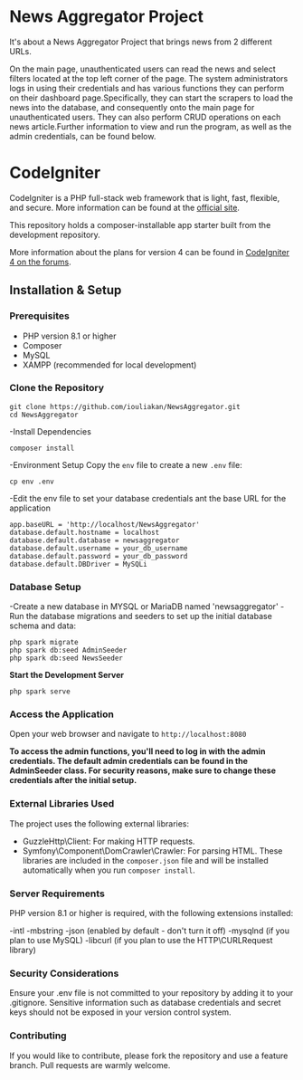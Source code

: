 # News Aggregator Project 
It's about a News Aggregator Project that brings news from 2 different URLs.

On the main page, unauthenticated users can read the news and select filters located at the top left corner of the page. The system administrators logs in using their credentials and has various functions they can perform on their dashboard page.Specifically, they can start the scrapers to load the news into the database, and consequently onto the main page for unauthenticated users. They can also perform CRUD operations on each news article.Further information to view and run the program, as well as the admin credentials, can be found below.

# CodeIgniter
CodeIgniter is a PHP full-stack web framework that is light, fast, flexible, and secure. More information can be found at the [official site](https://codeigniter.com).

This repository holds a composer-installable app starter built from the development repository.

More information about the plans for version 4 can be found in [CodeIgniter 4 on the forums](https://forum.codeigniter.com/forum-28.html).


## Installation & Setup

### Prerequisites
- PHP version 8.1 or higher
- Composer
- MySQL
- XAMPP (recommended for local development)

  
### Clone the Repository
``` 
git clone https://github.com/iouliakan/NewsAggregator.git
cd NewsAggregator
```
-Install Dependencies
```
composer install 
````

-Environment Setup
Copy the `env` file to create a new `.env` file: 
```
cp env .env
```

-Edit the env file to set your database credentials ant the base URL for the application
``` 
app.baseURL = 'http://localhost/NewsAggregator'
database.default.hostname = localhost
database.default.database = newsaggregator
database.default.username = your_db_username
database.default.password = your_db_password
database.default.DBDriver = MySQLi
```

### Database Setup  
-Create a new database in MYSQL or MariaDB named 'newsaggregator' 
-Run the database migrations and seeders to set up the initial database schema and data: 
``` 
php spark migrate
php spark db:seed AdminSeeder
php spark db:seed NewsSeeder
```

**Start the Development Server**
```
php spark serve
```

### Access the Application
Open your web browser and navigate to `http://localhost:8080`


**To access the admin functions, you'll need to log in with the admin credentials. The default admin credentials can be found in the AdminSeeder class. For security reasons, make sure to change these credentials after the initial setup.**

### External Libraries Used
The project uses the following external libraries:
- GuzzleHttp\Client: For making HTTP requests.
- Symfony\Component\DomCrawler\Crawler: For parsing HTML. 
These libraries are included in the `composer.json` file and will be installed automatically when you run `composer install`.


### Server Requirements
PHP version 8.1 or higher is required, with the following extensions installed:

-intl
-mbstring
-json (enabled by default - don't turn it off)
-mysqlnd (if you plan to use MySQL)
-libcurl (if you plan to use the HTTP\CURLRequest library)


### Security Considerations 
Ensure your .env file is not committed to your repository by adding it to your .gitignore. Sensitive information such as database credentials and secret keys should not be exposed in your version control system.


### Contributing
If you would like to contribute, please fork the repository and use a feature branch. Pull requests are warmly welcome.


